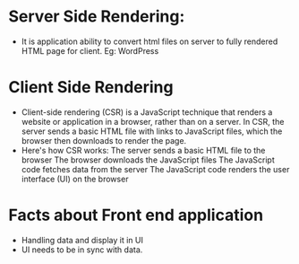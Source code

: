 # Server Side Rendering:
- It is application ability to convert html files on server to  fully rendered HTML page for client.
Eg: WordPress

# Client Side Rendering
- Client-side rendering (CSR) is a JavaScript technique that renders a website or application in a browser, rather than on a server. In CSR, the server sends a basic HTML file with links to JavaScript files, which the browser then downloads to render the page. 
- Here's how CSR works: 
   The server sends a basic HTML file to the browser 
   The browser downloads the JavaScript files 
   The JavaScript code fetches data from the server 
   The JavaScript code renders the user interface (UI) on the browser 


# Facts about Front end application
- Handling data and display it in UI
- UI needs to be in sync with data.

